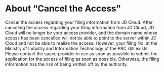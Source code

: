 # About “Cancel the Access”

Cancel the access regarding your filing information from JD Cloud. After canceling the access regarding your filing information from JD Cloud, JD Cloud will no longer be your access provider, and the domain name whose access has been cancelled will not be able to point to the server within JD Cloud and not be able to realize the access. However, your filing No. at the Ministry of Industry and Information Technology of the PRC still exists. Please contact the space provider in use as soon as possible to submit the application for the access of filing as soon as possible. Otherwise, the filing information has the risk of being written off by the authority.